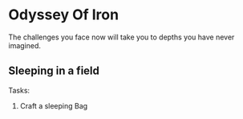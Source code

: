 Odyssey Of Iron
===============
The challenges you face now will take you to depths you have never imagined.

Sleeping in a field
-------------------

Tasks:
 1. Craft a sleeping Bag

